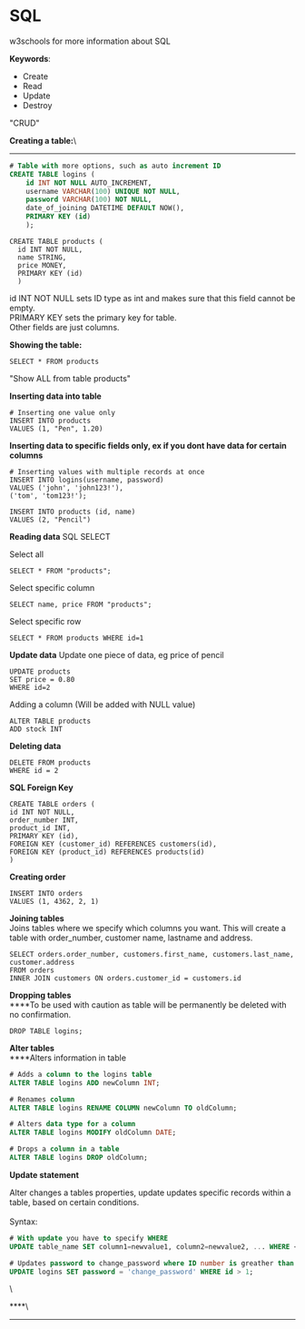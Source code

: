 # SQL

w3schools for more information about SQL

**Keywords**:

* Create
* Read
* Update
* Destroy&#x20;

"CRUD"

**Creating a table:**\
****

```sql
# Table with more options, such as auto increment ID
CREATE TABLE logins (
    id INT NOT NULL AUTO_INCREMENT,
    username VARCHAR(100) UNIQUE NOT NULL,
    password VARCHAR(100) NOT NULL,
    date_of_joining DATETIME DEFAULT NOW(),
    PRIMARY KEY (id)
    );
```



```
CREATE TABLE products (
  id INT NOT NULL, 
  name STRING,
  price MONEY,
  PRIMARY KEY (id)
  )
```

id INT NOT NULL sets ID type as int and makes sure that this field cannot be empty.\
PRIMARY KEY sets the primary key for table. \
Other fields are just columns.

**Showing the table:**

```
SELECT * FROM products 
```

"Show ALL from table products"

**Inserting data into table**

```
# Inserting one value only
INSERT INTO products
VALUES (1, "Pen", 1.20)
```

**Inserting data to specific fields only, ex if you dont have data for certain columns**

```shell-session
# Inserting values with multiple records at once
INSERT INTO logins(username, password) 
VALUES ('john', 'john123!'), 
('tom', 'tom123!');
```

```
INSERT INTO products (id, name)
VALUES (2, "Pencil")
```



**Reading data** SQL SELECT

Select all

```
SELECT * FROM "products";
```

Select specific column

```
SELECT name, price FROM "products"; 
```

Select specific row

```
SELECT * FROM products WHERE id=1
```

**Update data** Update one piece of data, eg price of pencil

```
UPDATE products
SET price = 0.80
WHERE id=2
```

Adding a column (Will be added with NULL value)

```
ALTER TABLE products
ADD stock INT
```

**Deleting data**

```
DELETE FROM products
WHERE id = 2
```

**SQL Foreign Key**

```
CREATE TABLE orders (
id INT NOT NULL,
order_number INT,
product_id INT, 
PRIMARY KEY (id),
FOREIGN KEY (customer_id) REFERENCES customers(id),
FOREIGN KEY (product_id) REFERENCES products(id)
)
```

**Creating order**

```
INSERT INTO orders
VALUES (1, 4362, 2, 1)
```

**Joining tables** \
Joins tables where we specify which columns you want. This will create a table with order\_number, customer name, lastname and address.

```
SELECT orders.order_number, customers.first_name, customers.last_name, customer.address
FROM orders 
INNER JOIN customers ON orders.customer_id = customers.id
```

**Dropping tables**\
****To be used with caution as table will be permanently be deleted with no confirmation.&#x20;

```shell-session
DROP TABLE logins;
```

**Alter tables**\
****Alters information in table

```sql
# Adds a column to the logins table
ALTER TABLE logins ADD newColumn INT;

# Renames column 
ALTER TABLE logins RENAME COLUMN newColumn TO oldColumn;

# Alters data type for a column
ALTER TABLE logins MODIFY oldColumn DATE;

# Drops a column in a table
ALTER TABLE logins DROP oldColumn;
```

**Update statement**

Alter changes a tables properties, update updates specific records within a table, based on certain conditions.\
&#x20;\
Syntax:&#x20;

```sql
# With update you have to specify WHERE
UPDATE table_name SET column1=newvalue1, column2=newvalue2, ... WHERE <condition>;

# Updates password to change_password where ID number is greather than 1
UPDATE logins SET password = 'change_password' WHERE id > 1;
```

\


****\
****
